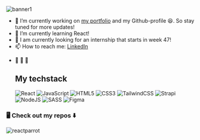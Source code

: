 ![banner1](https://github.com/Viktoria-L/Viktoria-L/assets/113613194/125fda37-b805-408a-9364-2f4446dde41f)


- 🔭 I’m currently working on [my portfolio](https://viktoria-l.github.io/) and my Github-profile 😆. So stay tuned for more updates!
- 🌱 I’m currently learning React!
- 🤔 I am currently looking for an internship that starts in week 47!
- 📫 How to reach me: [LinkedIn](https://www.linkedin.com/in/viktorialindberg/)
<!-- - ⚡ Fun fact: ... -->
- 🌴 💃 🌱

  ## My techstack
  ![React](https://img.shields.io/badge/react-%2320232a.svg?style=flat&logo=react&logoColor=%2361DAFB) 
  ![JavaScript](https://img.shields.io/badge/javascript-%23323330.svg?style=flat&logo=javascript&logoColor=%23F7DF1E)
  ![HTML5](https://img.shields.io/badge/html5-%23E34F26.svg?style=flat&logo=html5&logoColor=white)
  ![CSS3](https://img.shields.io/badge/css3-%231572B6.svg?style=flat&logo=css3&logoColor=white)
  ![TailwindCSS](https://img.shields.io/badge/tailwindcss-%2338B2AC.svg?style=flat&logo=tailwind-css&logoColor=white)
  ![Strapi](https://img.shields.io/badge/strapi-%232E7EEA.svg?style=flat&logo=strapi&logoColor=white)
  ![NodeJS](https://img.shields.io/badge/node.js-6DA55F?style=flat&logo=node.js&logoColor=white)
  ![SASS](https://img.shields.io/badge/SASS-hotpink.svg?style=flat&logo=SASS&logoColor=white)
  ![Figma](https://img.shields.io/badge/figma-%23F24E1E.svg?style=flat&logo=figma&logoColor=white)

<!--[![My GitHub Stats](https://github-readme-stats.vercel.app/api/?username=Viktoria-L&count_private=true&theme=react&showicons=true)]()-->

  ### 🖥️ Check out my repos ⬇️
  


   ![reactparrot](https://github.com/Viktoria-L/Viktoria-L/assets/113613194/16a46d91-8540-48ab-af81-0a417112c0a7)
